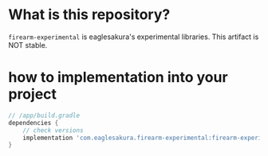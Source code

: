 # What is this repository?

`firearm-experimental` is eaglesakura's experimental libraries.
This artifact is NOT stable.

# how to implementation into your project

```groovy
// /app/build.gradle
dependencies {
    // check versions
    implementation 'com.eaglesakura.firearm-experimental:firearm-experimental:${replace version}'
}
```
